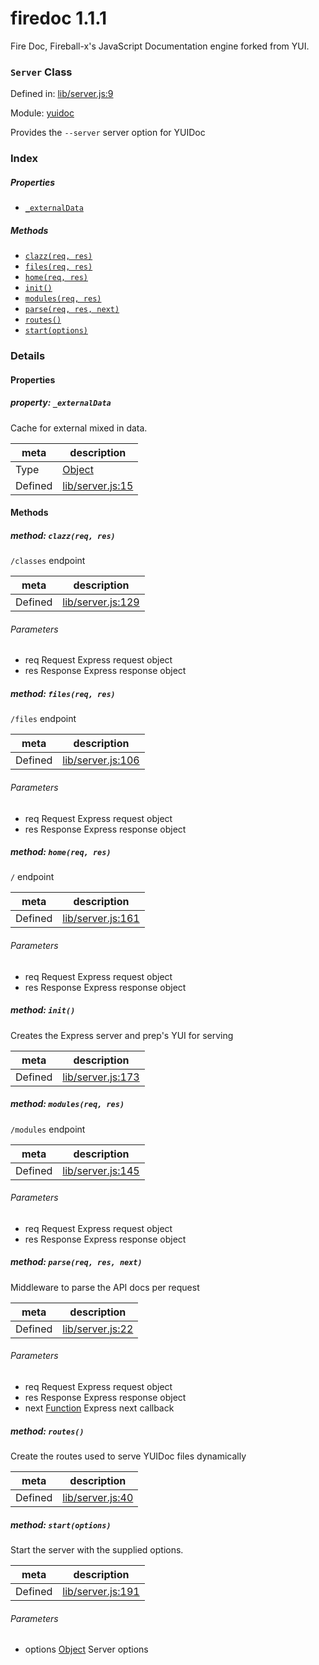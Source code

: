 
# firedoc 1.1.1

Fire Doc, Fireball-x&#x27;s JavaScript Documentation engine forked from YUI.

### `Server` Class


Defined in: [lib/server.js:9](../files/lib/server.js.js)

Module: [yuidoc](../modules/yuidoc.md)




Provides the `--server` server option for YUIDoc

### Index

##### Properties

  - [`_externalData`](#property-_externaldata)



##### Methods

  - [`clazz(req, res)`](#method-clazzreq-res)
  - [`files(req, res)`](#method-filesreq-res)
  - [`home(req, res)`](#method-homereq-res)
  - [`init()`](#method-init)
  - [`modules(req, res)`](#method-modulesreq-res)
  - [`parse(req, res, next)`](#method-parsereq-res-next)
  - [`routes()`](#method-routes)
  - [`start(options)`](#method-startoptions)





### Details


#### Properties



##### property: `_externalData`

Cache for external mixed in data.

| meta | description |
|------|-------------|
| Type | <a href="https://developer.mozilla.org/en/JavaScript/Reference/Global_Objects/Object" class="crosslink external" target="_blank">Object</a> |
| Defined | [lib/server.js:15](../files/lib_server.js.md#l15) |






<!-- Method Block -->
#### Methods


##### method: `clazz(req, res)`

`/classes` endpoint

| meta | description |
|------|-------------|
| Defined | [lib/server.js:129](../files/lib_server.js.md#l129) |

###### Parameters
- req Request Express request object
- res Response Express response object


##### method: `files(req, res)`

`/files` endpoint

| meta | description |
|------|-------------|
| Defined | [lib/server.js:106](../files/lib_server.js.md#l106) |

###### Parameters
- req Request Express request object
- res Response Express response object


##### method: `home(req, res)`

`/` endpoint

| meta | description |
|------|-------------|
| Defined | [lib/server.js:161](../files/lib_server.js.md#l161) |

###### Parameters
- req Request Express request object
- res Response Express response object


##### method: `init()`

Creates the Express server and prep's YUI for serving

| meta | description |
|------|-------------|
| Defined | [lib/server.js:173](../files/lib_server.js.md#l173) |



##### method: `modules(req, res)`

`/modules` endpoint

| meta | description |
|------|-------------|
| Defined | [lib/server.js:145](../files/lib_server.js.md#l145) |

###### Parameters
- req Request Express request object
- res Response Express response object


##### method: `parse(req, res, next)`

Middleware to parse the API docs per request

| meta | description |
|------|-------------|
| Defined | [lib/server.js:22](../files/lib_server.js.md#l22) |

###### Parameters
- req Request Express request object
- res Response Express response object
- next <a href="https://developer.mozilla.org/en/JavaScript/Reference/Global_Objects/Function" class="crosslink external" target="_blank">Function</a> Express next callback


##### method: `routes()`

Create the routes used to serve YUIDoc files dynamically

| meta | description |
|------|-------------|
| Defined | [lib/server.js:40](../files/lib_server.js.md#l40) |



##### method: `start(options)`

Start the server with the supplied options.

| meta | description |
|------|-------------|
| Defined | [lib/server.js:191](../files/lib_server.js.md#l191) |

###### Parameters
- options <a href="https://developer.mozilla.org/en/JavaScript/Reference/Global_Objects/Object" class="crosslink external" target="_blank">Object</a> Server options



